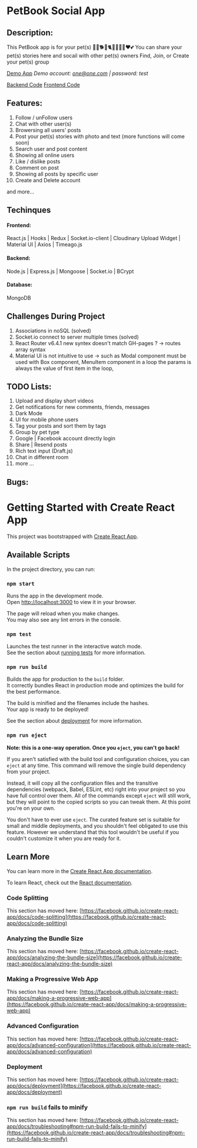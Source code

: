 # PetBook Social App

## Description:
This PetBook app is for your pet(s) 🐶🐱🐕🐰🐈🐹🐇🐩🦮❤️💕
You can share your pet(s) stories here and socail with other pet(s) owners
Find, Join, or Create your pet(s) group

[Demo App](https://0huanyuli0.github.io/petBook-react-frontend/) 
*Demo account: one@one.com | password: test*  

[Backend Code](https://github.com/0HuanyuLi0/petBook-nodejs-backend)
[Frontend Code](https://github.com/0HuanyuLi0/petBook-react-frontend)
## Features:

1. Follow / unFollow users
2. Chat with other user(s)
3. Browersing all users' posts
4. Post your pet(s) stories with photo and text (more functions will come soon)
5. Search user and post content
6. Showing all online users
7. Like / dislike posts
8. Comment on post
9. Showing all posts by specific user
10. Create and Delete account     
    
and more...

## Techinques

#### Frontend:
React.js | Hooks | Redux | Socket.io-client | Cloudinary Upload Widget | Material UI | Axios | Timeago.js

#### Backend:
Node.js | Express.js | Mongoose | Socket.io | BCrypt 

#### Database:
MongoDB

## Challenges During Project
1. Associations in noSQL (solved)
2. Socket.io connect to server multiple times (solved)
3. React Router v6.4.1 new syntex doesn't match GH-pages ? -> routes array syntax
4. Material UI is not intuitive to use -> such as Modal component must be used with Box component, MenuItem component in a loop the params is always the value of first item in the loop, 


## TODO Lists:
1. Upload and display short videos
2. Get notifications for new comments, friends, messages
3. Dark Mode
4. UI for mobile phone users
5. Tag your posts and sort them by tags
6. Group by pet type
7. Google | Facebook account directly login
8. Share | Resend posts
9. Rich text input (Draft.js)
10. Chat in different room
11. more ...

## Bugs:







# Getting Started with Create React App

This project was bootstrapped with [Create React App](https://github.com/facebook/create-react-app).

## Available Scripts

In the project directory, you can run:

### `npm start`

Runs the app in the development mode.\
Open [http://localhost:3000](http://localhost:3000) to view it in your browser.

The page will reload when you make changes.\
You may also see any lint errors in the console.

### `npm test`

Launches the test runner in the interactive watch mode.\
See the section about [running tests](https://facebook.github.io/create-react-app/docs/running-tests) for more information.

### `npm run build`

Builds the app for production to the `build` folder.\
It correctly bundles React in production mode and optimizes the build for the best performance.

The build is minified and the filenames include the hashes.\
Your app is ready to be deployed!

See the section about [deployment](https://facebook.github.io/create-react-app/docs/deployment) for more information.

### `npm run eject`

**Note: this is a one-way operation. Once you `eject`, you can't go back!**

If you aren't satisfied with the build tool and configuration choices, you can `eject` at any time. This command will remove the single build dependency from your project.

Instead, it will copy all the configuration files and the transitive dependencies (webpack, Babel, ESLint, etc) right into your project so you have full control over them. All of the commands except `eject` will still work, but they will point to the copied scripts so you can tweak them. At this point you're on your own.

You don't have to ever use `eject`. The curated feature set is suitable for small and middle deployments, and you shouldn't feel obligated to use this feature. However we understand that this tool wouldn't be useful if you couldn't customize it when you are ready for it.

## Learn More

You can learn more in the [Create React App documentation](https://facebook.github.io/create-react-app/docs/getting-started).

To learn React, check out the [React documentation](https://reactjs.org/).

### Code Splitting

This section has moved here: [https://facebook.github.io/create-react-app/docs/code-splitting](https://facebook.github.io/create-react-app/docs/code-splitting)

### Analyzing the Bundle Size

This section has moved here: [https://facebook.github.io/create-react-app/docs/analyzing-the-bundle-size](https://facebook.github.io/create-react-app/docs/analyzing-the-bundle-size)

### Making a Progressive Web App

This section has moved here: [https://facebook.github.io/create-react-app/docs/making-a-progressive-web-app](https://facebook.github.io/create-react-app/docs/making-a-progressive-web-app)

### Advanced Configuration

This section has moved here: [https://facebook.github.io/create-react-app/docs/advanced-configuration](https://facebook.github.io/create-react-app/docs/advanced-configuration)

### Deployment

This section has moved here: [https://facebook.github.io/create-react-app/docs/deployment](https://facebook.github.io/create-react-app/docs/deployment)

### `npm run build` fails to minify

This section has moved here: [https://facebook.github.io/create-react-app/docs/troubleshooting#npm-run-build-fails-to-minify](https://facebook.github.io/create-react-app/docs/troubleshooting#npm-run-build-fails-to-minify)
